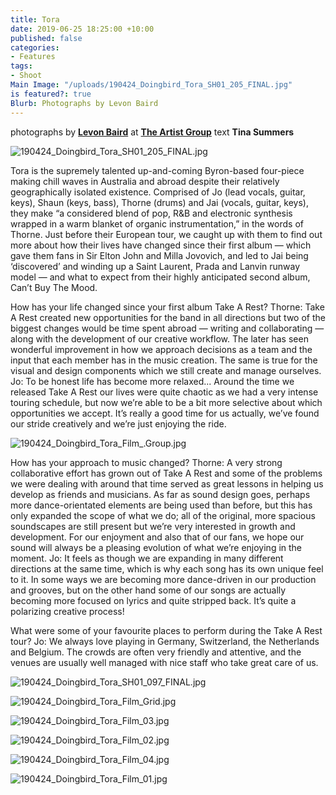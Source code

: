 ```yaml
---
title: Tora
date: 2019-06-25 18:25:00 +10:00
published: false
categories:
- Features
tags:
- Shoot
Main Image: "/uploads/190424_Doingbird_Tora_SH01_205_FINAL.jpg"
is featured?: true
Blurb: Photographs by Levon Baird
---
```


photographs by **[Levon Baird](https://www.instagram.com/levonbaird/)** at **[The Artist Group](https://www.instagram.com/theartistgroup/)**
text **Tina Summers**

![190424_Doingbird_Tora_SH01_205_FINAL.jpg](/uploads/190424_Doingbird_Tora_SH01_205_FINAL.jpg)

Tora is the supremely talented up-and-coming Byron-based four-piece making chill waves in Australia and abroad despite their relatively geographically isolated existence. Comprised of Jo (lead vocals, guitar, keys), Shaun (keys, bass), Thorne (drums) and Jai (vocals, guitar, keys), they make “a considered blend of pop, R&B and electronic synthesis wrapped in a warm blanket of organic instrumentation,” in the words of Thorne. Just before their European tour, we caught up with them to find out more about how their lives have changed since their first album — which gave them fans in Sir Elton John and Milla Jovovich, and led to Jai being ‘discovered’ and winding up a Saint Laurent, Prada and Lanvin runway model — and what to expect from their highly anticipated second album, Can’t Buy The Mood. 

How has your life changed since your first album Take A Rest? 
Thorne: Take A Rest created new opportunities for the band in all directions but two of the biggest changes would be time spent abroad — writing and collaborating — along with the development of our creative workflow. The later has seen wonderful improvement in how we approach decisions as a team and the input that each member has in the music creation. The same is true for the visual and design components which we still create and manage ourselves. 
Jo: To be honest life has become more relaxed... Around the time we released Take A Rest our lives were quite chaotic as we had a very intense touring schedule, but now we’re able to be a bit more selective about which opportunities we accept. It’s really a good time for us actually, we’ve found our stride creatively and we’re just enjoying the ride.


![190424_Doingbird_Tora_Film_.Group.jpg](/uploads/190424_Doingbird_Tora_Film_.Group.jpg)

How has your approach to music changed? 
Thorne: A very strong collaborative effort has grown out of Take A Rest and some of the problems we were dealing with around that time served as great lessons in helping us develop as friends and musicians. As far as sound design goes, perhaps more dance-orientated elements are being used than before, but this has only expanded the scope of what we do; all of the original, more spacious soundscapes are still present but we’re very interested in growth and development. For our enjoyment and also that of our fans, we hope our sound will always be a pleasing evolution of what we’re enjoying in the moment.
Jo: It feels as though we are expanding in many different directions at the same time, which is why each song has its own unique feel to it. In some ways we are becoming more dance-driven in our production and grooves, but on the other hand some of our songs are actually becoming more focused on lyrics and quite stripped back. It’s quite a polarizing creative process!

What were some of your favourite places to perform during the Take A Rest tour? 
Jo: We always love playing in Germany, Switzerland, the Netherlands and Belgium. The crowds are often very friendly and attentive, and the venues are usually well managed with nice staff who take great care of us.

![190424_Doingbird_Tora_SH01_097_FINAL.jpg](/uploads/190424_Doingbird_Tora_SH01_097_FINAL.jpg)



![190424_Doingbird_Tora_Film_Grid.jpg](/uploads/190424_Doingbird_Tora_Film_Grid.jpg)

![190424_Doingbird_Tora_Film_03.jpg](/uploads/190424_Doingbird_Tora_Film_03.jpg)

![190424_Doingbird_Tora_Film_02.jpg](/uploads/190424_Doingbird_Tora_Film_02.jpg)

![190424_Doingbird_Tora_Film_04.jpg](/uploads/190424_Doingbird_Tora_Film_04.jpg)

![190424_Doingbird_Tora_Film_01.jpg](/uploads/190424_Doingbird_Tora_Film_01.jpg)